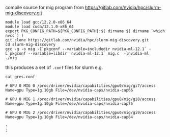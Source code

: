 compile source for mig program from https://gitlab.com/nvidia/hpc/slurm-mig-discovery.git

```
module load gcc/12.2.0-x86_64  
module load cuda/12.1.0-x86_64 
export PKG_CONFIG_PATH=${PKG_CONFIG_PATH}:$( dirname $( dirname `which nvcc`) )
git clone https://gitlab.com/nvidia/hpc/slurm-mig-discovery.git
cd slurm-mig-discovery
gcc -g -o mig -I`pkgconf --variable=includedir nvidia-ml-12.1` -L`pkgconf --variable=libdir  nvidia-ml-12.1` mig.c  -lnvidia-ml
./mig
```

this produces a set of `.conf` files for slurm e.g.

```
cat gres.conf
```

```
# GPU 0 MIG 0 /proc/driver/nvidia/capabilities/gpu0/mig/gi7/access
Name=gpu Type=1g.10gb File=/dev/nvidia-caps/nvidia-cap66

# GPU 0 MIG 1 /proc/driver/nvidia/capabilities/gpu0/mig/gi8/access
Name=gpu Type=1g.10gb File=/dev/nvidia-caps/nvidia-cap75

# GPU 0 MIG 2 /proc/driver/nvidia/capabilities/gpu0/mig/gi9/access
Name=gpu Type=1g.10gb File=/dev/nvidia-caps/nvidia-cap84

:
:
```
